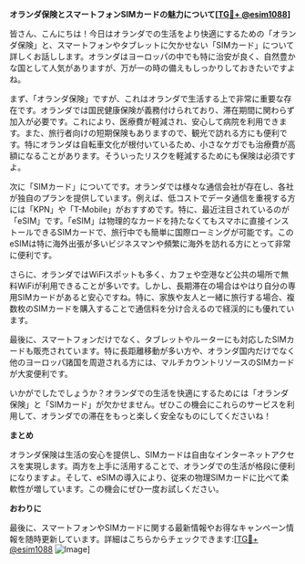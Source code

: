 **オランダ保険とスマートフォンSIMカードの魅力について[[TG💪+ @esim1088](https://t.me/s/esim1088)]**

皆さん、こんにちは！今日はオランダでの生活をより快適にするための「オランダ保険」と、スマートフォンやタブレットに欠かせない「SIMカード」について詳しくお話しします。オランダはヨーロッパの中でも特に治安が良く、自然豊かな国として人気がありますが、万が一の時の備えもしっかりしておきたいですよね。

まず、「オランダ保険」ですが、これはオランダで生活する上で非常に重要な存在です。オランダでは国民健康保険が義務付けられており、滞在期間に関わらず加入が必要です。これにより、医療費が軽減され、安心して病院を利用できます。また、旅行者向けの短期保険もありますので、観光で訪れる方にも便利です。特にオランダは自転車文化が根付いているため、小さなケガでも治療費が高額になることがあります。そういったリスクを軽減するためにも保険は必須ですよ。

次に「SIMカード」についてです。オランダでは様々な通信会社が存在し、各社が独自のプランを提供しています。例えば、低コストでデータ通信を重視する方には「KPN」や「T-Mobile」がおすすめです。特に、最近注目されているのが「eSIM」です。「eSIM」は物理的なカードを持たなくてもスマホに直接インストールできるSIMカードで、旅行中でも簡単に国際ローミングが可能です。このeSIMは特に海外出張が多いビジネスマンや頻繁に海外を訪れる方にとって非常に便利です。

さらに、オランダではWiFiスポットも多く、カフェや空港など公共の場所で無料WiFiが利用できることが多いです。しかし、長期滞在の場合はやはり自分の専用SIMカードがあると安心ですね。特に、家族や友人と一緒に旅行する場合、複数枚のSIMカードを購入することで通信料を分け合えるので経渓的にも優れています。

最後に、スマートフォンだけでなく、タブレットやルーターにも対応したSIMカードも販売されています。特に長距離移動が多い方や、オランダ国内だけでなく他のヨーロッパ諸国を周遊される方には、マルチカウントリソースのSIMカードが大変便利です。

いかがでしたでしょうか？オランダでの生活を快適にするためには「オランダ保険」と「SIMカード」が欠かせません。ぜひこの機会にこれらのサービスを利用して、オランダでの滞在をもっと楽しく安全なものにしてくださいね！

**まとめ**

オランダ保険は生活の安心を提供し、SIMカードは自由なインターネットアクセスを実現します。両方を上手に活用することで、オランダでの生活が格段に便利になりますよ。そして、eSIMの導入により、従来の物理SIMカードに比べて柔軟性が増しています。この機会にぜひ一度お試しください。

**おわりに**

最後に、スマートフォンやSIMカードに関する最新情報やお得なキャンペーン情報を随時更新しています。詳細はこちらからチェックできます:[[TG💪+ @esim1088](https://t.me/s/esim1088) ![Image](https://i.postimg.cc/Y0z9fWf4/image.png)]